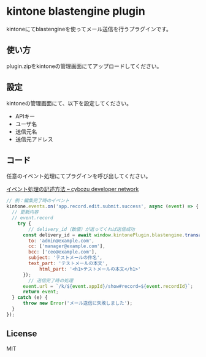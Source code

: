 # kintone blastengine plugin

kintoneにてblastengineを使ってメール送信を行うプラグインです。

## 使い方

plugin.zipをkintoneの管理画面にてアップロードしてください。

## 設定

kintoneの管理画面にて、以下を設定してください。

- APIキー
- ユーザ名
- 送信元名
- 送信元アドレス

## コード

任意のイベント処理にてプラグインを呼び出してください。

[イベント処理の記述方法 – cybozu developer network](https://developer.cybozu.io/hc/ja/articles/201941954)

```js
// 例：編集完了時のイベント
kintone.events.on('app.record.edit.submit.success', async (event) => {
  // 更新内容
  // event.record
	try {
		// delivery_id（数値）が返ってくれば送信成功
	  const delivery_id = await window.kintonePlugin.blastengine.transaction({
	    to: 'admin@example.com',
	    cc: ['manager@example.com'],
	    bcc: ['ceo@example.com'],
	    subject: 'テストメールの件名',
	    text_part: 'テストメールの本文',
			html_part: '<h1>テストメールの本文</h1>'
	  });
		// 送信完了時の処理
	  event.url = `/k/${event.appId}/show#record=${event.recordId}`;
	  return event;
  } catch (e) {
	  throw new Error('メール送信に失敗しました');
  }
});
```

## License

MIT

